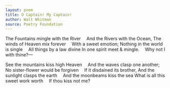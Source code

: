 ```yaml
---
layout: poem
title: O Captain! My Captain!
author: Walt Whitman
source: Poetry Foundation
---
```

The Fountains mingle with the River
 And the Rivers with the Ocean,
The winds of Heaven mix forever
 With a sweet emotion;
Nothing in the world is single
 All things by a law divine
In one spirit meet & mingle.
 Why not I with thine?—

See the mountains kiss high Heaven
 And the waves clasp one another;
No sister-flower would be forgiven
 If it disdained its brother,
And the sunlight clasps the earth
 And the moonbeams kiss the sea
What is all this sweet work worth
 If thou kiss not me? 
